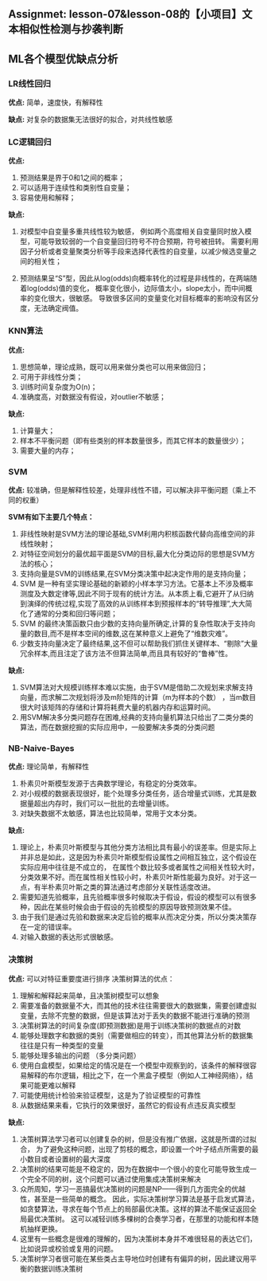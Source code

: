 ## Assignmet: lesson-07&lesson-08的【小项目】文本相似性检测与抄袭判断



## ML各个模型优缺点分析

### LR线性回归
**优点:** 简单，速度快，有解释性 

**缺点:** 对复杂的数据集无法很好的拟合，对共线性敏感



### LC逻辑回归
**优点:** 
1. 预测结果是界于0和1之间的概率； 
2. 可以适用于连续性和类别性自变量； 
3. 容易使用和解释；

**缺点:**
1. 对模型中自变量多重共线性较为敏感，
例如两个高度相关自变量同时放入模型，可能导致较弱的一个自变量回归符号不符合预期，符号被扭转。
需要利用因子分析或者变量聚类分析等手段来选择代表性的自变量，以减少候选变量之间的相关性； 

2. 预测结果呈“S”型，因此从log(odds)向概率转化的过程是非线性的，在两端随着log(odds)值的变化，
概率变化很小，边际值太小，slope太小，而中间概率的变化很大，很敏感。 导致很多区间的变量变化对目标概率的影响没有区分度，无法确定阀值。



###  KNN算法
**优点:** 

1. 思想简单，理论成熟，既可以用来做分类也可以用来做回归； 
2. 可用于非线性分类； 
3. 训练时间复杂度为O(n)； 
4. 准确度高，对数据没有假设，对outlier不敏感；

**缺点:**
1. 计算量大； 
2. 样本不平衡问题（即有些类别的样本数量很多，而其它样本的数量很少）； 
3. 需要大量的内存；



###  SVM

**优点:** 
较准确，但是解释性较差，处理非线性不错，可以解决非平衡问题（乘上不同的权重） 

**SVM有如下主要几个特点：**  
1. 非线性映射是SVM方法的理论基础,SVM利用内积核函数代替向高维空间的非线性映射； 
2. 对特征空间划分的最优超平面是SVM的目标,最大化分类边际的思想是SVM方法的核心； 
3. 支持向量是SVM的训练结果,在SVM分类决策中起决定作用的是支持向量； 
4. SVM 是一种有坚实理论基础的新颖的小样本学习方法。它基本上不涉及概率测度及大数定律等,因此不同于现有的统计方法。从本质上看,它避开了从归纳到演绎的传统过程,实现了高效的从训练样本到预报样本的“转导推理”,大大简化了通常的分类和回归等问题； 
5. SVM 的最终决策函数只由少数的支持向量所确定,计算的复杂性取决于支持向量的数目,而不是样本空间的维数,这在某种意义上避免了“维数灾难”。 
6. 少数支持向量决定了最终结果,这不但可以帮助我们抓住关键样本、“剔除”大量冗余样本,而且注定了该方法不但算法简单,而且具有较好的“鲁棒”性。

**缺点:**
1. SVM算法对大规模训练样本难以实施，由于SVM是借助二次规划来求解支持向量，而求解二次规划将涉及m阶矩阵的计算（m为样本的个数） ，当m数目很大时该矩阵的存储和计算将耗费大量的机器内存和运算时间。 
2. 用SVM解决多分类问题存在困难,经典的支持向量机算法只给出了二类分类的算法，而在数据挖掘的实际应用中，一般要解决多类的分类问题



### NB-Naive-Bayes

**优点:** 理论简单，有解释性 
1. 朴素贝叶斯模型发源于古典数学理论，有稳定的分类效率。
2. 对小规模的数据表现很好，能个处理多分类任务，适合增量式训练，尤其是数据量超出内存时，我们可以一批批的去增量训练。 
3. 对缺失数据不太敏感，算法也比较简单，常用于文本分类。

**缺点:**
1. 理论上，朴素贝叶斯模型与其他分类方法相比具有最小的误差率。但是实际上并非总是如此，这是因为朴素贝叶斯模型假设属性之间相互独立，这个假设在实际应用中往往是不成立的， 在属性个数比较多或者属性之间相关性较大时，分类效果不好。而在属性相关性较小时，朴素贝叶斯性能最为良好。对于这一点，有半朴素贝叶斯之类的算法通过考虑部分关联性适度改进。 
2. 需要知道先验概率，且先验概率很多时候取决于假设，假设的模型可以有很多种，因此在某些时候会由于假设的先验模型的原因导致预测效果不佳。 
3. 由于我们是通过先验和数据来决定后验的概率从而决定分类，所以分类决策存在一定的错误率。 
4. 对输入数据的表达形式很敏感。

### 决策树 
**优点:** 可以对特征重要度进行排序 决策树算法的优点： 
1. 理解和解释起来简单，且决策树模型可以想象 
2. 需要准备的数据量不大，而其他的技术往往需要很大的数据集，需要创建虚拟变量，去除不完整的数据，但是该算法对于丢失的数据不能进行准确的预测 
3. 决策树算法的时间复杂度(即预测数据)是用于训练决策树的数据点的对数 
4. 能够处理数字和数据的类别（需要做相应的转变），而其他算法分析的数据集往往是只有一种类型的变量 
5. 能够处理多输出的问题 （多分类问题）
6. 使用白盒模型，如果给定的情况是在一个模型中观察到的，该条件的解释很容易解释的布尔逻辑，相比之下，在一个黑盒子模型（例如人工神经网络），结果可能更难以解释 
7. 可能使用统计检验来验证模型，这是为了验证模型的可靠性
8. 从数据结果来看，它执行的效果很好，虽然它的假设有点违反真实模型

**缺点:**
1. 决策树算法学习者可以创建复杂的树，但是没有推广依据，这就是所谓的过拟合，
为了避免这种问题，出现了剪枝的概念，即设置一个叶子结点所需要的最小数目或者设置树的最大深度 
2. 决策树的结果可能是不稳定的，因为在数据中一个很小的变化可能导致生成一个完全不同的树，这个问题可以通过使用集成决策树来解决 
3. 众所周知，学习一恶搞最优决策树的问题是NP——得到几方面完全的优越性，甚至是一些简单的概念。
因此，实际决策树学习算法是基于启发式算法，如贪婪算法，寻求在每个节点上的局部最优决策。这样的算法不能保证返回全局最优决策树。
这可以减轻训练多棵树的合奏学习者，在那里的功能和样本随机抽样更换。 
4. 这里有一些概念是很难的理解的，因为决策树本身并不难很轻易的表达它们，比如说异或校验或复用的问题。 
5. 决策树学习者很可能在某些类占主导地位时创建有有偏异的树，因此建议用平衡的数据训练决策树

